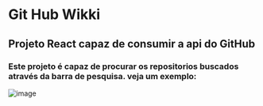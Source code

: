 # Git Hub Wikki
## Projeto React capaz de consumir a api do GitHub
### Este projeto é capaz de procurar os repositorios buscados através da barra de pesquisa. veja um exemplo: 
![image](https://user-images.githubusercontent.com/62357349/206704805-62ad7f9e-5d4a-41c0-9019-8b5c65f8c6ac.png)
